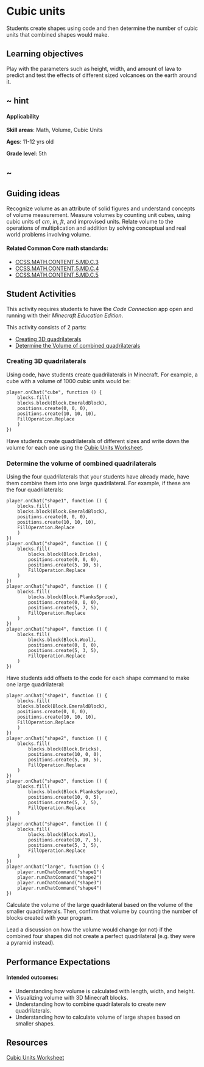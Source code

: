 # Cubic units

Students create shapes using code and then determine the number of cubic units that combined shapes would make.

## Learning objectives

Play with the parameters such as height, width, and amount of lava to predict and test the effects of different sized volcanoes on the earth around it.

## ~ hint

#### Applicability

**Skill areas**: Math, Volume, Cubic Units

**Ages**: 11-12 yrs old

**Grade level**: 5th

## ~

## Guiding ideas

Recognize volume as an attribute of solid figures and understand concepts of volume measurement. Measure volumes by counting unit cubes, using cubic units of *cm*, *in*, *ft*, and improvised units. Relate volume to the operations of multiplication and addition by solving conceptual and real world problems involving volume.

#### Related Common Core math standards:

* [CCSS.MATH.CONTENT.5.MD.C.3](http://www.corestandards.org/Math/Content/5/MD/C/3)
* [CCSS.MATH.CONTENT.5.MD.C.4](http://www.corestandards.org/Math/Content/5/MD/C/4)
* [CCSS.MATH.CONTENT.5.MD.C.5](http://www.corestandards.org/Math/Content/5/MD/C/5)

## Student Activities

This activity requires students to have the *Code Connection* app open and running with their *Minecraft Education Edition*.

This activity consists of 2 parts:

* [Creating 3D quadrilaterals](#creating-3d-quadrilaterals)
* [Determine the Volume of combined quadrilaterals](#determine-the-volume-of-combined-quadrilaterals)

### Creating 3D quadrilaterals

Using code, have students create quadrilaterals in Minecraft. For example, a cube with a volume of 1000 cubic units would be:

```blocks
player.onChat("cube", function () {
    blocks.fill(
    blocks.block(Block.EmeraldBlock),
    positions.create(0, 0, 0),
    positions.create(10, 10, 10),
    FillOperation.Replace
    )
})
```

Have students create quadrilaterals of different sizes and write down the volume for each one using the [Cubic Units Worksheet](/lessons/cubic/worksheet).

### Determine the volume of combined quadrilaterals

Using the four quadrilaterals that your students have already made, have them combine them into one large quadrilateral. For example, if these are the four quadrilaterals:

```blocks
player.onChat("shape1", function () {
    blocks.fill(
    blocks.block(Block.EmeraldBlock),
    positions.create(0, 0, 0),
    positions.create(10, 10, 10),
    FillOperation.Replace
    )
})
player.onChat("shape2", function () {
    blocks.fill(
        blocks.block(Block.Bricks),
        positions.create(0, 0, 0),
        positions.create(5, 10, 5),
        FillOperation.Replace
    )
})
player.onChat("shape3", function () {
    blocks.fill(
        blocks.block(Block.PlanksSpruce),
        positions.create(0, 0, 0),
        positions.create(5, 7, 5),
        FillOperation.Replace
    )
})
player.onChat("shape4", function () {
    blocks.fill(
        blocks.block(Block.Wool),
        positions.create(0, 0, 0),
        positions.create(5, 3, 5),
        FillOperation.Replace
    )
})
```

Have students add offsets to the code for each shape command to make one large quadrilateral:

```blocks
player.onChat("shape1", function () {
    blocks.fill(
    blocks.block(Block.EmeraldBlock),
    positions.create(0, 0, 0),
    positions.create(10, 10, 10),
    FillOperation.Replace
    )
})
player.onChat("shape2", function () {
    blocks.fill(
        blocks.block(Block.Bricks),
        positions.create(10, 0, 0),
        positions.create(5, 10, 5),
        FillOperation.Replace
    )
})
player.onChat("shape3", function () {
    blocks.fill(
        blocks.block(Block.PlanksSpruce),
        positions.create(10, 0, 5),
        positions.create(5, 7, 5),
        FillOperation.Replace
    )
})
player.onChat("shape4", function () {
    blocks.fill(
        blocks.block(Block.Wool),
        positions.create(10, 7, 5),
        positions.create(5, 3, 5),
        FillOperation.Replace
    )
})
player.onChat("large", function () {
    player.runChatCommand("shape1")
    player.runChatCommand("shape2")
    player.runChatCommand("shape3")
    player.runChatCommand("shape4")
})
```

Calculate the volume of the large quadrilateral based on the volume of the smaller quadrilaterals. Then, confirm that volume by counting the number of blocks created with your program.

Lead a discussion on how the volume would change (or not) if the combined four shapes did not create a perfect quadrilateral (e.g. they were a pyramid instead).

## Performance Expectations

#### Intended outcomes:

* Understanding how volume is calculated with length, width, and height.
* Visualizing volume with 3D Minecraft blocks.
* Understanding how to combine quadrilaterals to create new quadrilaterals.
* Understanding how to calculate volume of large shapes based on smaller shapes.

## Resources

[Cubic Units Worksheet](/lessons/cubic/worksheet)